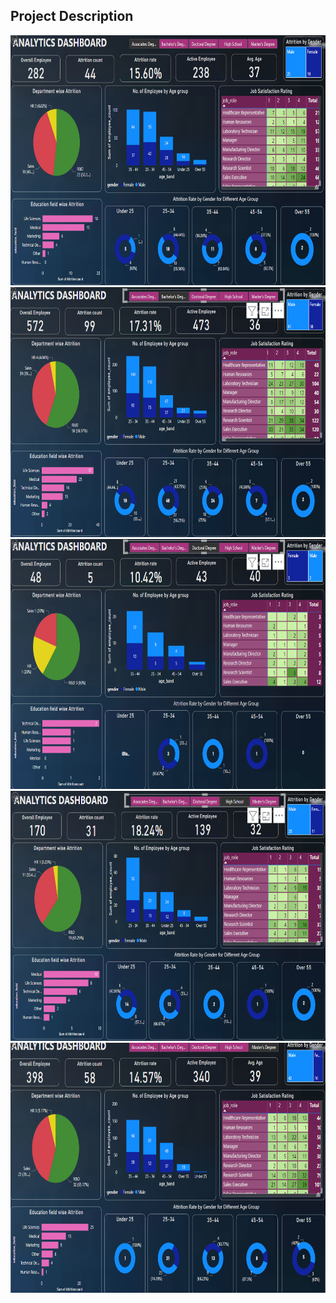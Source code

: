 ## Project Description
<img src="https://github.com/2k0v11/Analysis-and-Dashboards/blob/main/Power%20BI/Analytics%20Dashboard/1.png" alt="Employee data" title="Employee Data title" height=400 width=800 >
<img src="https://github.com/2k0v11/Analysis-and-Dashboards/blob/main/Power%20BI/Analytics%20Dashboard/2.png" alt="Employee data" title="Employee Data title" height=400 width=800 >
<img src="https://github.com/2k0v11/Analysis-and-Dashboards/blob/main/Power%20BI/Analytics%20Dashboard/3.png" alt="Employee data" title="Employee Data title" height=400 width=800 >
<img src="https://github.com/2k0v11/Analysis-and-Dashboards/blob/main/Power%20BI/Analytics%20Dashboard/4.png" alt="Employee data" title="Employee Data title" height=400 width=800 >
<img src="https://github.com/2k0v11/Analysis-and-Dashboards/blob/main/Power%20BI/Analytics%20Dashboard/5.png" alt="Employee data" title="Employee Data title" height=400 width=800 >
